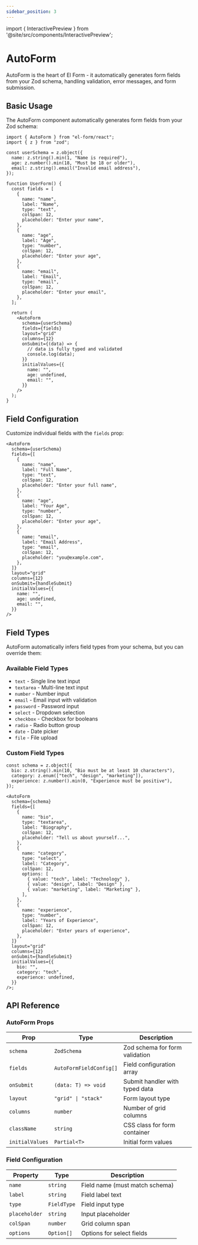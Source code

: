 ```yaml
---
sidebar_position: 3
---
```


import { InteractivePreview } from '@site/src/components/InteractivePreview';

# AutoForm

AutoForm is the heart of El Form - it automatically generates form fields from your Zod schema, handling validation, error messages, and form submission.

## Basic Usage

<InteractivePreview
  title="Basic AutoForm Example"
  description="A simple AutoForm with common field types and validation"
  componentName="SimpleAutoFormExample"
/>

The AutoForm component automatically generates form fields from your Zod schema:

```tsx
import { AutoForm } from "el-form/react";
import { z } from "zod";

const userSchema = z.object({
  name: z.string().min(1, "Name is required"),
  age: z.number().min(18, "Must be 18 or older"),
  email: z.string().email("Invalid email address"),
});

function UserForm() {
  const fields = [
    {
      name: "name",
      label: "Name",
      type: "text",
      colSpan: 12,
      placeholder: "Enter your name",
    },
    {
      name: "age",
      label: "Age",
      type: "number",
      colSpan: 12,
      placeholder: "Enter your age",
    },
    {
      name: "email",
      label: "Email",
      type: "email",
      colSpan: 12,
      placeholder: "Enter your email",
    },
  ];

  return (
    <AutoForm
      schema={userSchema}
      fields={fields}
      layout="grid"
      columns={12}
      onSubmit={(data) => {
        // data is fully typed and validated
        console.log(data);
      }}
      initialValues={{
        name: "",
        age: undefined,
        email: "",
      }}
    />
  );
}
```

## Field Configuration

Customize individual fields with the `fields` prop:

<InteractivePreview
  title="Field Configuration Example"
  description="Customize field labels, placeholders, and types"
  componentName="FieldConfigExample"
/>

```tsx
<AutoForm
  schema={userSchema}
  fields={[
    {
      name: "name",
      label: "Full Name",
      type: "text",
      colSpan: 12,
      placeholder: "Enter your full name",
    },
    {
      name: "age",
      label: "Your Age",
      type: "number",
      colSpan: 12,
      placeholder: "Enter your age",
    },
    {
      name: "email",
      label: "Email Address",
      type: "email",
      colSpan: 12,
      placeholder: "you@example.com",
    },
  ]}
  layout="grid"
  columns={12}
  onSubmit={handleSubmit}
  initialValues={{
    name: "",
    age: undefined,
    email: "",
  }}
/>
```

## Field Types

AutoForm automatically infers field types from your schema, but you can override them:

### Available Field Types

- `text` - Single line text input
- `textarea` - Multi-line text input
- `number` - Number input
- `email` - Email input with validation
- `password` - Password input
- `select` - Dropdown selection
- `checkbox` - Checkbox for booleans
- `radio` - Radio button group
- `date` - Date picker
- `file` - File upload

### Custom Field Types

<InteractivePreview
  title="Custom Field Types Example"
  description="Override field types for different input styles"
  componentName="CustomFieldTypesExample"
/>

```tsx
const schema = z.object({
  bio: z.string().min(10, "Bio must be at least 10 characters"),
  category: z.enum(["tech", "design", "marketing"]),
  experience: z.number().min(0, "Experience must be positive"),
});

<AutoForm
  schema={schema}
  fields={[
    {
      name: "bio",
      type: "textarea",
      label: "Biography",
      colSpan: 12,
      placeholder: "Tell us about yourself...",
    },
    {
      name: "category",
      type: "select",
      label: "Category",
      colSpan: 12,
      options: [
        { value: "tech", label: "Technology" },
        { value: "design", label: "Design" },
        { value: "marketing", label: "Marketing" },
      ],
    },
    {
      name: "experience",
      type: "number",
      label: "Years of Experience",
      colSpan: 12,
      placeholder: "Enter years of experience",
    },
  ]}
  layout="grid"
  columns={12}
  onSubmit={handleSubmit}
  initialValues={{
    bio: "",
    category: "tech",
    experience: undefined,
  }}
/>;
```

## API Reference

### AutoForm Props

| Prop            | Type                    | Description                    |
| --------------- | ----------------------- | ------------------------------ |
| `schema`        | `ZodSchema`             | Zod schema for form validation |
| `fields`        | `AutoFormFieldConfig[]` | Field configuration array      |
| `onSubmit`      | `(data: T) => void`     | Submit handler with typed data |
| `layout`        | `"grid" \| "stack"`     | Form layout type               |
| `columns`       | `number`                | Number of grid columns         |
| `className`     | `string`                | CSS class for form container   |
| `initialValues` | `Partial<T>`            | Initial form values            |

### Field Configuration

| Property      | Type        | Description                    |
| ------------- | ----------- | ------------------------------ |
| `name`        | `string`    | Field name (must match schema) |
| `label`       | `string`    | Field label text               |
| `type`        | `FieldType` | Field input type               |
| `placeholder` | `string`    | Input placeholder              |
| `colSpan`     | `number`    | Grid column span               |
| `options`     | `Option[]`  | Options for select fields      |
